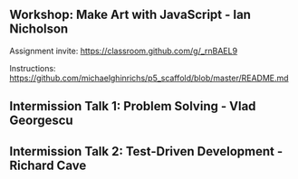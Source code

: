 ## Workshop: **Make Art with JavaScript** - Ian Nicholson

Assignment invite: https://classroom.github.com/g/_rnBAEL9

Instructions: https://github.com/michaelghinrichs/p5_scaffold/blob/master/README.md

## Intermission Talk 1: **Problem Solving** - Vlad Georgescu

## Intermission Talk 2: **Test-Driven Development** - Richard Cave
